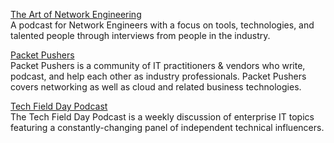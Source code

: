 [The Art of Network Engineering](https://artofnetworkengineering.com/)  
A podcast for Network Engineers with a focus on tools, technologies, and talented people through interviews from people in the industry.

[Packet Pushers](https://packetpushers.net/)  
Packet Pushers is a community of IT practitioners & vendors who write, podcast, and help each other as industry professionals. Packet Pushers covers networking as well as cloud and related business technologies.

[Tech Field Day Podcast](https://techfieldday.com/podcast/)  
The Tech Field Day Podcast is a weekly discussion of enterprise IT topics featuring a constantly-changing panel of independent technical influencers.